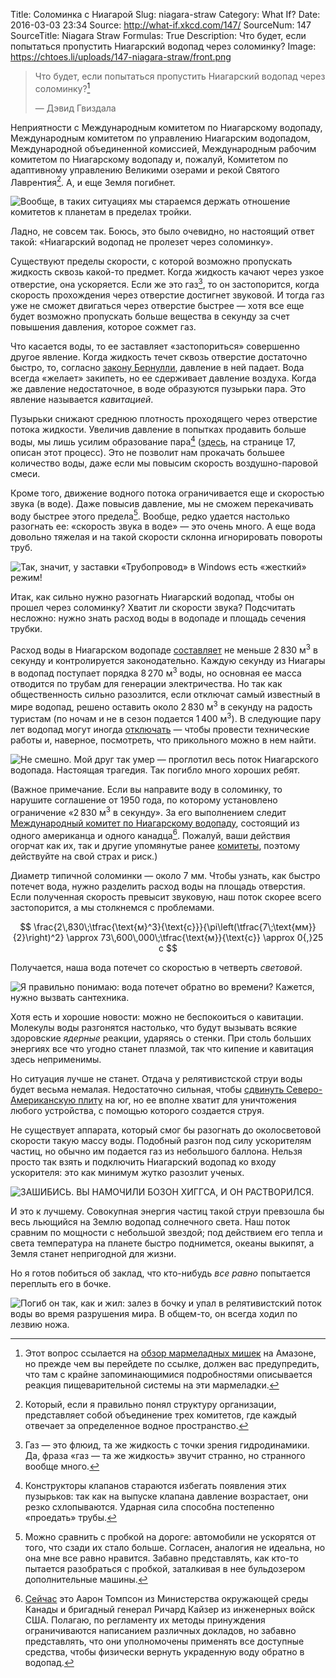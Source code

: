 Title: Соломинка с Ниагарой
Slug: niagara-straw
Category: What If?
Date: 2016-03-03 23:34
Source: http://what-if.xkcd.com/147/
SourceNum: 147
SourceTitle: Niagara Straw
Formulas: True
Description: Что будет, если попытаться пропустить Ниагарский водопад через соломинку?
Image: https://chtoes.li/uploads/147-niagara-straw/front.png

> Что будет, если попытаться пропустить Ниагарский водопад через соломинку?[^1]
>
> — Дэвид Гвиздала

[^1]: Этот вопрос ссылается на [обзор мармеладных мишек][1] на Амазоне, но прежде чем вы перейдете по ссылке, должен вас предупредить, что там с крайне запоминающимися подробностями описывается реакция пищеварительной системы на эти мармеладки.

Неприятности с Международным комитетом по Ниагарскому водопаду, Международным комитетом по управлению Ниагарским водопадом, Международной объединенной комиссией, Международным рабочим комитетом по Ниагарскому водопаду и, пожалуй, Комитетом по адаптивному управлению Великими озерами и рекой Святого Лаврентия[^2]. А, и еще Земля погибнет.

[^2]: Который, если я правильно понял структуру организации, представляет собой объединение трех комитетов, где каждый отвечает за определенное водное пространство.

![](/uploads/147-niagara-straw/consequences_ru.png "Вообще, в таких ситуациях мы стараемся держать отношение комитетов к планетам в пределах тройки.")

Ладно, не совсем так. Боюсь, это было очевидно, но настоящий ответ такой: «Ниагарский водопад не пролезет через соломинку».

Существуют пределы скорости, с которой возможно пропускать жидкость сквозь какой-то предмет. Когда жидкость качают через узкое отверстие, она ускоряется. Если же это газ[^3], то он застопорится, когда скорость прохождения через отверстие достигнет звуковой. И тогда газ уже не сможет двигаться через отверстие быстрее&nbsp;— хотя все еще будет возможно пропускать больше вещества в секунду за счет повышения давления, которое сожмет газ.

[^3]: Газ — это флюид, та же жидкость с точки зрения гидродинамики. Да, фраза «газ — та же жидкость» звучит странно, но странного вообще много.

Что касается воды, то ее заставляет «застопориться» совершенно другое явление. Когда жидкость течет сквозь отверстие достаточно быстро, то, согласно [закону Бернулли][2], давление в ней падает. Вода всегда «желает» закипеть, но ее сдерживает давление воздуха. Когда же давление недостаточное, в воде образуются пузырьки пара. Это явление называется *кавитацией*.

Пузырьки снижают среднюю плотность проходящего через отверстие потока жидкости. Увеличив давление в попытках продавить больше воды, мы лишь усилим образование пара[^4] ([здесь][3], на странице 17, описан этот процесс). Это не позволит нам прокачать большее количество воды, даже если мы повысим скорость воздушно-паровой смеси.

[^4]: Конструкторы клапанов стараются избегать появления этих пузырьков: так как на выпуске клапана давление возрастает, они резко схлопываются. Ударная сила способна постепенно «проедать» трубы.

Кроме того, движение водного потока ограничивается еще и скоростью звука (в воде). Даже повысив давление, мы не сможем перекачивать воду быстрее этого предела[^5]. Вообще, редко удается настолько разогнать ее: «скорость звука в воде»&nbsp;— это очень много. А еще вода довольно тяжелая и на такой скорости склонна игнорировать повороты труб.

[^5]: Можно сравнить с пробкой на дороге: автомобили не ускорятся от того, что сзади их стало больше. Согласен, аналогия не идеальна, но она мне все равно нравится. Забавно представлять, как кто-то пытается разобраться с пробкой, заталкивая в нее бульдозером дополнительные машины.

![](/uploads/147-niagara-straw/waterjet_ru.png "Так, значит, у заставки «Трубопровод» в Windows есть «жесткий» режим!")

Итак, как сильно нужно разогнать Ниагарский водопад, чтобы он прошел через соломинку? Хватит ли скорости звука? Подсчитать несложно: нужно знать расход воды в водопаде и площадь сечения трубки.

Расход воды в Ниагарском водопаде [составляет][4] не меньше 2&thinsp;830&nbsp;м<sup>3</sup> в секунду и контролируется законодательно. Каждую секунду из Ниагары в водопад поступает порядка 8&thinsp;270&nbsp;м<sup>3</sup> воды, но основная ее масса отводится по трубам для генерации электричества. Но так как общественность сильно разозлится, если отключат самый известный в мире водопад, решено оставить около 2&thinsp;830&nbsp;м<sup>3</sup> в секунду на радость туристам (по ночам и не в сезон подается 1&thinsp;400&nbsp;м<sup>3</sup>). В следующие пару лет водопад могут иногда [отключать][5]&nbsp;— чтобы провести технические работы и, наверное, посмотреть, что прикольного можно в нем найти.

![](/uploads/147-niagara-straw/find_ru.png "Не смешно. Мой друг так умер — проглотил весь поток Ниагарского водопада. Настоящая трагедия. Так погибло много хороших ребят.")

(Важное примечание. Если вы направите воду в соломинку, то нарушите соглашение от 1950&nbsp;года, по которому установлено ограничение «2&thinsp;830&nbsp;м<sup>3</sup> в секунду». За его выполнением следит [Международный комитет по Ниагарскому водопаду][6], состоящий из одного американца и одного канадца[^6]. Пожалуй, ваши действия огорчат как их, так и другие упомянутые ранее [комитеты][8], поэтому действуйте на свой страх и риск.)

[^6]: [Сейчас][7] это Аарон Томпсон из Министерства окружающей среды Канады и бригадный генерал Ричард Кайзер из инженерных войск США. Полагаю, по регламенту их методы принуждения ограничиваются написанием различных докладов, но забавно представлять, что они уполномочены применять все доступные средства, чтобы физически вернуть украденную воду обратно в водопад.

Диаметр типичной соломинки&nbsp;— около 7&nbsp;мм. Чтобы узнать, как быстро потечет вода, нужно разделить расход воды на площадь отверстия. Если полученная скорость превысит звуковую, наш поток скорее всего застопорится, а мы столкнемся с проблемами.

$$ \frac{2\,830\;\tfrac{\text{м}^3}{\text{с}}}{\pi\left(\tfrac{7\;\text{мм}}{2}\right)^2} \approx 73\,600\,000\;\tfrac{\text{м}}{\text{с}} \approx 0{,}25 c $$

Получается, наша вода потечет со скоростью в четверть *световой*.

![](/uploads/147-niagara-straw/yikes_ru.png "Я правильно понимаю: вода потечет обратно во времени? Кажется, нужно вызвать сантехника.")

Хотя есть и хорошие новости: можно не беспокоиться о кавитации. Молекулы воды разгонятся настолько, что будут вызывать всякие здоровские *ядерные* реакции, ударяясь о стенки. При столь больших энергиях все что угодно станет плазмой, так что кипение и кавитация здесь неприменимы.

Но ситуация лучше не станет. Отдача у релятивистской струи воды будет весьма немалая. Недостаточно сильная, чтобы [сдвинуть Северо-Американскую плиту][9] на юг, но ее вполне хватит для уничтожения любого устройства, с помощью которого создается струя.

Не существует аппарата, который смог бы разогнать до околосветовой скорости такую массу воды. Подобный разгон под силу ускорителям частиц, но обычно им подается газ из небольшого баллона. Нельзя просто так взять и подключить Ниагарский водопад ко входу ускорителя: это как минимум жутко разозлит ученых.

![](/uploads/147-niagara-straw/mad_ru.png "ЗАШИБИСЬ. ВЫ НАМОЧИЛИ БОЗОН ХИГГСА, И ОН РАСТВОРИЛСЯ.")

И это к лучшему. Совокупная энергия частиц такой струи превзошла бы весь льющийся на Землю водопад солнечного света. Наш поток сравним по мощности с небольшой звездой; под действием его тепла и света температура на планете быстро поднимется, океаны выкипят, а Земля станет непригодной для жизни.

Но я готов побиться об заклад, что кто-нибудь *все равно* попытается переплыть его в бочке.

![](/uploads/147-niagara-straw/barrel_ru.png "Погиб он так, как и жил: залез в бочку и упал в релятивистский поток воды во время разрушения мира. В общем-то, он всегда ходил по лезвию ножа.")

[1]: http://www.amazon.com/review/R3FTHSH0UNRHOH "Отзыв Кристины Торок (англ.) | Amazon"

[2]: https://ru.wikipedia.org/wiki/Закон_Бернулли "Закон Бернулли | Википедия"

[3]: http://www.controlglobal.com/assets/Media/MediaManager/RefBook_Cashco_Fluid.pdf "Введение в потоки флюидов в применении к дроссельным клапанам (англ.) | Cashco"

[4]: http://niagara.nypa.gov/ALP%20working%20documents/finalreports/html/IS23WL.htm "Исследование флуктуаций уровня воды и интенсивности потока реки Ниагара. Заключительный отчет (англ.) | New York Power Authority"

[5]: http://www.buffalonews.com/city-region/niagara-falls/niagara-falls-is-going-to-go-dry-x2013-again-20160123 "Ниагарский водопад отключат. Опять (англ.) | The Buffalo News"

[6]: http://www.appointments-nominations.gc.ca/prflOrg.asp?OrgID=INNC&lang=eng "Международный комитет по Ниагарскому водопаду (англ.) | Правительство Канады"

[7]: http://ijc.org/files/tinymce/uploaded/INBC/20150910_NiagaraPublicMeetingPresentation_Final.pdf "Презентация со дня открытых дверей Международного комитета по управлению Ниагарским водопадом (англ.) | International Niagara Board of Control"

[8]: http://www.ijc.org/en_/inbc "Международный комитет по управлению Ниагарским водопадом (англ.) | International Niagara Board of Control"

[9]: https://chtoes.li/go-west/ "Кануть в Лету | Что если?"
